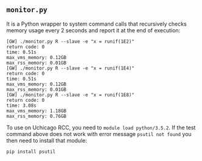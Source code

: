 ## `monitor.py`

It is a Python wrapper to system command calls that recursively checks memory usage every 2 seconds and report it at the end of execution:

```
[GW] ./monitor.py R --slave -e "x = runif(1E2)"
return code: 0
time: 0.51s
max_vms_memory: 0.12GB
max_rss_memory: 0.01GB
[GW] ./monitor.py R --slave -e "x = runif(1E4)"
return code: 0
time: 0.51s
max_vms_memory: 0.12GB
max_rss_memory: 0.01GB
[GW] ./monitor.py R --slave -e "x = runif(1E8)"
return code: 0
time: 3.08s
max_vms_memory: 1.18GB
max_rss_memory: 0.76GB
```

To use on Uchicago RCC, you need to `module load python/3.5.2`. If the test command above does
not work with error message `psutil not found` you then need to install that module:

```
pip install psutil
```
